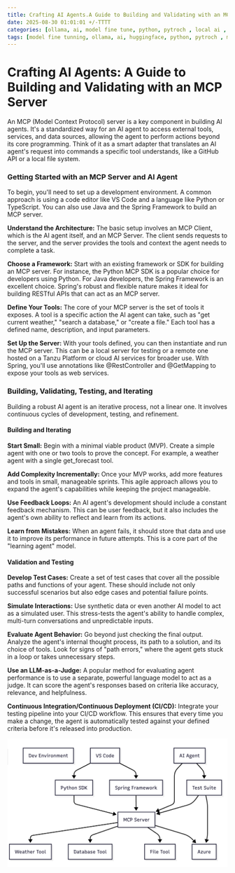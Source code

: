 ```yaml
---
title: Crafting AI Agents.A Guide to Building and Validating with an MCP Server - PART I
date: 2025-08-30 01:01:01 +/-TTTT
categories: [ollama, ai, model fine tune, python, pytroch , local ai , mcp , ai agents ]
tags: [model fine tunning, ollama, ai, huggingface, python, pytroch , mcp , ai agents ]     # TAG names should always be lowercase
---
```

<script data-goatcounter="https://arulwebsite.goatcounter.com/count"
        async src="//gc.zgo.at/count.js"></script>

<script>
    // Append to the <body>; can use a CSS selector to append somewhere else.
    window.goatcounter.visit_count({append: 'body'})
</script>

# Crafting AI Agents: A Guide to Building and Validating with an MCP Server

An MCP (Model Context Protocol) server is a key component in building AI agents. It's a standardized way for an AI agent to access external tools, services, and data sources, allowing the agent to perform actions beyond its core programming. Think of it as a smart adapter that translates an AI agent's request into commands a specific tool understands, like a GitHub API or a local file system.

### Getting Started with an MCP Server and AI Agent

To begin, you'll need to set up a development environment. A common approach is using a code editor like VS Code and a language like Python or TypeScript. You can also use Java and the Spring Framework to build an MCP server.

**Understand the Architecture:** The basic setup involves an MCP Client, which is the AI agent itself, and an MCP Server. The client sends requests to the server, and the server provides the tools and context the agent needs to complete a task.

**Choose a Framework:** Start with an existing framework or SDK for building an MCP server. For instance, the Python MCP SDK is a popular choice for developers using Python. For Java developers, the Spring Framework is an excellent choice. Spring's robust and flexible nature makes it ideal for building RESTful APIs that can act as an MCP server.

**Define Your Tools:** The core of your MCP server is the set of tools it exposes. A tool is a specific action the AI agent can take, such as "get current weather," "search a database," or "create a file." Each tool has a defined name, description, and input parameters.

**Set Up the Server:** With your tools defined, you can then instantiate and run the MCP server. This can be a local server for testing or a remote one hosted on a Tanzu Platform or cloud AI services for broader use. With Spring, you'll use annotations like @RestController and @GetMapping to expose your tools as web services.

### Building, Validating, Testing, and Iterating

Building a robust AI agent is an iterative process, not a linear one. It involves continuous cycles of development, testing, and refinement.

#### Building and Iterating

**Start Small:** Begin with a minimal viable product (MVP). Create a simple agent with one or two tools to prove the concept. For example, a weather agent with a single get_forecast tool.

**Add Complexity Incrementally:** Once your MVP works, add more features and tools in small, manageable sprints. This agile approach allows you to expand the agent's capabilities while keeping the project manageable.

**Use Feedback Loops:** An AI agent's development should include a constant feedback mechanism. This can be user feedback, but it also includes the agent's own ability to reflect and learn from its actions.

**Learn from Mistakes:** When an agent fails, it should store that data and use it to improve its performance in future attempts. This is a core part of the "learning agent" model.

#### Validation and Testing

**Develop Test Cases:** Create a set of test cases that cover all the possible paths and functions of your agent. These should include not only successful scenarios but also edge cases and potential failure points.

**Simulate Interactions:** Use synthetic data or even another AI model to act as a simulated user. This stress-tests the agent's ability to handle complex, multi-turn conversations and unpredictable inputs.

**Evaluate Agent Behavior:** Go beyond just checking the final output. Analyze the agent's internal thought process, its path to a solution, and its choice of tools. Look for signs of "path errors," where the agent gets stuck in a loop or takes unnecessary steps.

**Use an LLM-as-a-Judge:** A popular method for evaluating agent performance is to use a separate, powerful language model to act as a judge. It can score the agent's responses based on criteria like accuracy, relevance, and helpfulness.

**Continuous Integration/Continuous Deployment (CI/CD):** Integrate your testing pipeline into your CI/CD workflow. This ensures that every time you make a change, the agent is automatically tested against your defined criteria before it's released into production.


![realtimeprocessing](/static/aiagent.png)


<script src="https://giscus.app/client.js"
        data-repo="cfkubo/cfkubo.github.io"
        data-repo-id="R_kgDOONa2fg"
        data-category="General"
        data-category-id="DIC_kwDOONa2fs4CofaO"
        data-mapping="pathname"
        data-strict="0"
        data-reactions-enabled="1"
        data-emit-metadata="0"
        data-input-position="bottom"
        data-theme="dark_high_contrast"
        data-lang="en"
        crossorigin="anonymous"
        async>
</script>
